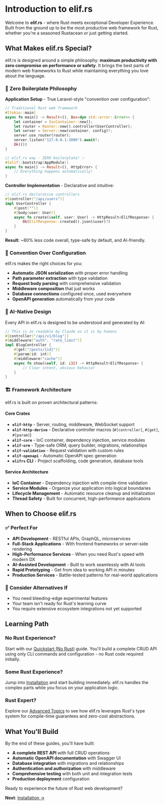 # Introduction to elif.rs

Welcome to **elif.rs** - where Rust meets exceptional Developer Experience. Built from the ground up to be the most productive web framework for Rust, whether you're a seasoned Rustacean or just getting started.

## What Makes elif.rs Special?

elif.rs is designed around a simple philosophy: **maximum productivity with zero compromise on performance or safety**. It brings the best parts of modern web frameworks to Rust while maintaining everything you love about the language.

### 🚀 **Zero Boilerplate Philosophy**

**Application Setup** - True Laravel-style "convention over configuration":
```rust
// Traditional Rust web framework
#[tokio::main]
async fn main() -> Result<(), Box<dyn std::error::Error>> {
    let container = IocContainer::new();
    let router = Router::new().controller(UserController);
    let server = Server::new(container, config)?;
    server.use_router(router);  
    server.listen("127.0.0.1:3000").await?;
    Ok(())
}

// elif.rs way - ZERO boilerplate! ✨
#[elif::bootstrap(AppModule)]
async fn main() -> Result<(), HttpError> {
    // Everything happens automatically!
}
```

**Controller Implementation** - Declarative and intuitive:
```rust
// elif.rs declarative controllers  
#[controller("/api/users")]
impl UserController {
    #[post("")]
    #[body(user: User)]
    async fn create(&self, user: User) -> HttpResult<ElifResponse> {
        Ok(ElifResponse::created().json(&user)?)
    }
}
```

**Result**: ~80% less code overall, type-safe by default, and AI-friendly.

### 🎯 **Convention Over Configuration**

elif.rs makes the right choices for you:

- **Automatic JSON serialization** with proper error handling
- **Path parameter extraction** with type validation
- **Request body parsing** with comprehensive validation
- **Middleware composition** that just works
- **Database connections** configured once, used everywhere
- **OpenAPI generation** automatically from your code

### 🤖 **AI-Native Design**

Every API in elif.rs is designed to be understood and generated by AI:

```rust
// This is as readable by Claude as it is by humans
#[controller("/api/v1/blog")]
#[middleware("auth", "rate_limit")]  
impl BlogController {
    #[get("/posts/{id}")]
    #[param(id: int)]
    #[middleware("cache")]
    async fn show(&self, id: i32) -> HttpResult<ElifResponse> {
        // Clear intent, obvious behavior
    }
}
```

### 🏗️ **Framework Architecture**

elif.rs is built on proven architectural patterns:

#### **Core Crates**
- **`elif-http`** - Server, routing, middleware, WebSocket support
- **`elif-http-derive`** - Declarative controller macros (`#[controller]`, `#[get]`, `#[param]`)
- **`elif-core`** - IoC container, dependency injection, service modules
- **`elif-orm`** - Type-safe ORM, query builder, migrations, relationships
- **`elif-validation`** - Request validation with custom rules
- **`elif-openapi`** - Automatic OpenAPI spec generation
- **`elifrs` CLI** - Project scaffolding, code generation, database tools

#### **Service Architecture**
- **IoC Container** - Dependency injection with compile-time validation
- **Service Modules** - Organize your application into logical boundaries  
- **Lifecycle Management** - Automatic resource cleanup and initialization
- **Thread Safety** - Built for concurrent, high-performance applications

## When to Choose elif.rs

### ✅ **Perfect For**

- **API Development** - RESTful APIs, GraphQL, microservices
- **Full-Stack Applications** - With frontend frameworks or server-side rendering
- **High-Performance Services** - When you need Rust's speed with modern DX
- **AI-Assisted Development** - Built to work seamlessly with AI tools
- **Rapid Prototyping** - Get from idea to working API in minutes
- **Production Services** - Battle-tested patterns for real-world applications

### 🤔 **Consider Alternatives If**

- You need bleeding-edge experimental features
- Your team isn't ready for Rust's learning curve
- You require extensive ecosystem integrations not yet supported

## Learning Path

### **No Rust Experience?** 
Start with our [Quickstart (No Rust)](quickstart-no-rust.md) guide. You'll build a complete CRUD API using only CLI commands and configuration - no Rust code required initially.

### **Some Rust Experience?**
Jump into [Installation](installation.md) and start building immediately. elif.rs handles the complex parts while you focus on your application logic.

### **Rust Expert?**
Explore our [Advanced Topics](../advanced/ioc-overview.md) to see how elif.rs leverages Rust's type system for compile-time guarantees and zero-cost abstractions.

## What You'll Build

By the end of these guides, you'll have built:

- **A complete REST API** with full CRUD operations
- **Automatic OpenAPI documentation** with Swagger UI
- **Database integration** with migrations and relationships  
- **Authentication and authorization** with middleware
- **Comprehensive testing** with both unit and integration tests
- **Production deployment** configuration

Ready to experience the future of Rust web development?

**Next**: [Installation →](installation.md)